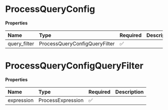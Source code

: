 # ProcessQueryConfig

**Properties**

| Name         | Type                          | Required | Description |
| :----------- | :---------------------------- | :------- | :---------- |
| query_filter | ProcessQueryConfigQueryFilter | ✅       |             |

# ProcessQueryConfigQueryFilter

**Properties**

| Name       | Type              | Required | Description |
| :--------- | :---------------- | :------- | :---------- |
| expression | ProcessExpression | ✅       |             |

